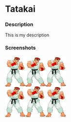 <h1>Tatakai</h1>

<h3>Description</h3>

<p>
  This is my description
</p>

<h3>Screenshots</h3>
<img src="https://github.com/awalk0424/Tatakai/blob/master/images/Ryubreathe.png" width="200px">
